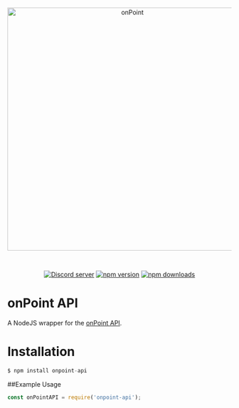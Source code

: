 ﻿
<div align="center">
  <br />
  <p>
    <a href="https://onpointrblx.com"><img src="https://i.imgur.com/5SBIYK5.png" width="546" alt="onPoint" /></a>
  </p>
  <br />
  <p>
    <a href="https://discord.onpointrblx.com/"><img src="https://img.shields.io/discord/562017478289653763?color=5865F2&logo=discord&logoColor=white" alt="Discord server" /></a>
    <a href="https://www.npmjs.com/package/onpoint-api"><img src="https://img.shields.io/npm/v/onpoint-api.svg?maxAge=3600" alt="npm version" /></a>
    <a href="https://www.npmjs.com/package/onpoint-api"><img src="https://img.shields.io/npm/dt/onpoint-api.svg?maxAge=3600" alt="npm downloads" /></a>
  </p>
</div>

# onPoint API

A NodeJS wrapper for the [onPoint API](https://onpointrblx.com/developers/vendr).

# Installation

```javascript
$ npm install onpoint-api
```

##Example Usage

```javascript
const onPointAPI = require('onpoint-api');

```


